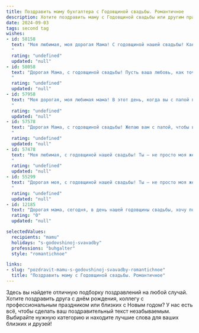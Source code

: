 ```yaml
---
title: Поздравить маму бухгалтера с Годовщиной свадьбы. Романтичное
description: Хотите поздравить маму с Годовщиной свадьбы или другим праздником? Наш ИИ создаст незабываемое поздравление, а вы обязательно выделитесь среди других.  
date: 2024-09-03
tags: second tag
wishes:
- id: 58158
  text: "Моя любимая, моя дорогая Мама! С годовщиной нашей свадьбы! Как же прекрасно, что наша жизнь, как и бухгалтерский баланс, всегда находится в плюсе, полна любви и радости. Ты — мое сокровище, моя половинка, без тебя моя жизнь была бы неполной! Пусть наша любовь будет вечной, как двойная запись в бухгалтерском учете.  ❤️
  "
  rating: "undefined"
  updated: "null"
- id: 58058
  text: "Дорогая Мама, с годовщиной свадьбы! Пусть ваша любовь, как точные расчеты бухгалтера, всегда будет гармоничной и стабильной, а семейный бюджет – процветающим и полным радости. Счастья вам и долгих лет вместе!
  "
  rating: "undefined"
  updated: "null"
- id: 57958
  text: "Моя дорогая, моя любимая мама! В этот день, когда вы с папой празднуете годовщину своей свадьбы, я хочу сказать, что ваша любовь - это вдохновение для меня. Вы, как истинный бухгалтер, скрупулёзно выстраивали свой семейный бюджет, наполняя его любовью, счастьем и заботой. Пусть ваша любовь продолжает цвести яркими красками, а ваша жизнь будет полна радости, тепла и гармонии!
  "
  rating: "undefined"
  updated: "null"
- id: 57578
  text: "Дорогая Мама, с годовщиной свадьбы! Желаю вам с папой, чтобы ваши чувства были такими же крепкими и яркими, как бухгалтерские отчеты, которые вы составляете, – точными, безупречными и полными любви.
  "
  rating: "undefined"
  updated: "null"
- id: 57478
  text: "Моя любимая, с годовщиной нашей свадьбы! Ты – не просто моя жена, ты – моя любовь, моя муза, моя опора. Спасибо тебе за твою верность, за твою заботу, за твой ум, за твои золотые руки, умеющие не только вести бухгалтерию, но и создавать уют в нашем доме. С каждым годом наша любовь становится только крепче, а наш союз – гармоничнее. Пусть наша жизнь будет полна любви, радости и процветания!
  "
  rating: "undefined"
  updated: "null"
- id: 55299
  text: "Дорогая моя, с годовщиной нашей свадьбы! Ты – не просто моя жена, ты – моя опора, моя муза, моя любовь. Ты, как опытный бухгалтер, всегда ведешь наш семейный бюджет с точностью и любовью, ты – моя надежная гавань в шторм. Спасибо тебе за все, за твою нежность, заботу и, конечно, за твои золотые руки!  С любовью, твой самый любимый муж.
  "
  rating: "undefined"
  updated: "null"
- id: 12185
  text: "Дорогая мама, сегодня, в день нашей годовщины свадьбы, хочу поздравить тебя с этим прекрасным праздником любви и верности. Как бухгалтер ты умеешь считать не только цифры, но и годы счастливой совместной жизни. Твоя любовь и забота делают нашу семью крепкой и гармоничной. Пусть каждый новый год нашего союза приносит еще больше радости, тепла и романтики. С любовью, твой ребенок."
  rating: "0"
  updated: "null"

selectedValues:
  recipients: "mamu"
  holidays: "s-godovshinoj-svavadby"
  professions: "buhgalter"
  style: "romantichnoe"

links:
- slug: "pozdravit-mamu-s-godovshinoj-svavadby-romantichnoe"
  title: "Поздравить маму с Годовщиной свадьбы. Романтичное"
---
```


Здесь вы найдете отличную подборку поздравлений на любой случай. 
Хотите поздравить друга с днём рождения, коллегу с профессиональным праздником или близких с Новым годом? У нас есть всё, чтобы сделать ваш поздравительный текст незабываемым. Выбирайте нужную категорию и находите лучшие слова для ваших близких и друзей!
